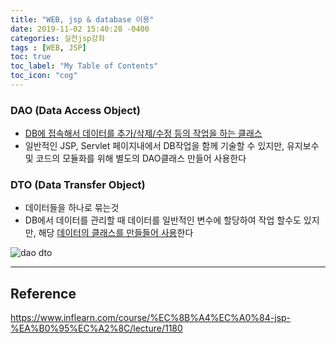 ```yaml
---
title: "WEB, jsp & database 이용"
date: 2019-11-02 15:40:28 -0400
categories: 실전jsp강좌
tags : [WEB, JSP]
toc: true
toc_label: "My Table of Contents"
toc_icon: "cog"
---
```

### DAO (Data Access Object)
- <u>DB에 접속해서 데이터를 추가/삭제/수정 등의 작업을 하는 클래스</u>
- 일반적인 JSP, Servlet 페이지내에서 DB작업을 함께 기술할 수 있지만, 유지보수 및 코드의 모듈화를 위해 별도의 DAO클래스 만들어 사용한다

### DTO (Data Transfer Object)
- 데이터들을 하나로 묶는것
- DB에서 데이터를 관리할 때 데이터를 일반적인 변수에 할당하여 작업 할수도 있지만, 해당 <u>데이터의 클래스를 만들들어 사용</u>한다

![dao dto](https://user-images.githubusercontent.com/55946791/68037628-7faca800-fd0b-11e9-80d9-9809dc09102d.JPG)


---
## Reference
<https://www.inflearn.com/course/%EC%8B%A4%EC%A0%84-jsp-%EA%B0%95%EC%A2%8C/lecture/1180>
